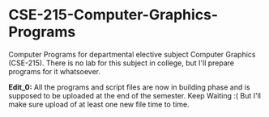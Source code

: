 # CSE-215-Computer-Graphics-Programs
Computer Programs for departmental elective subject Computer Graphics (CSE-215). There is no lab for this subject in college, but I'll prepare programs for it whatsoever.

**Edit_0:** All the programs and script files are now in building phase and is supposed to be uploaded at the end of the semester. Keep Waiting :( But I'll make sure upload of at least one new file time to time.

